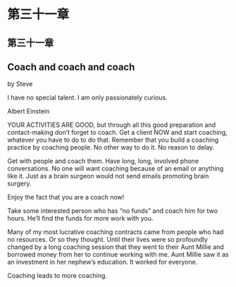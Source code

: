 # 第三十一章

## 第三十一章

## Coach and coach and coach

by Steve

I have no special talent. I am only passionately curious.

Albert Einstein

YOUR ACTIVITIES ARE GOOD, but through all this good preparation and contact-making don’t forget to coach. Get a client NOW and start coaching, whatever you have to do to do that. Remember that you build a coaching practice by coaching people. No other way to do it. No reason to delay.

Get with people and coach them. Have long, long, involved phone conversations. No one will want coaching because of an email or anything like it. Just as a brain surgeon would not send emails promoting brain surgery.

Enjoy the fact that you are a coach now!

Take some interested person who has “no funds” and coach him for two hours. He’ll find the funds for more work with you.

Many of my most lucrative coaching contracts came from people who had no resources. Or so they thought. Until their lives were so profoundly changed by a long coaching session that they went to their Aunt Millie and borrowed money from her to continue working with me. Aunt Millie saw it as an investment in her nephew’s education. It worked for everyone.

Coaching leads to more coaching.

